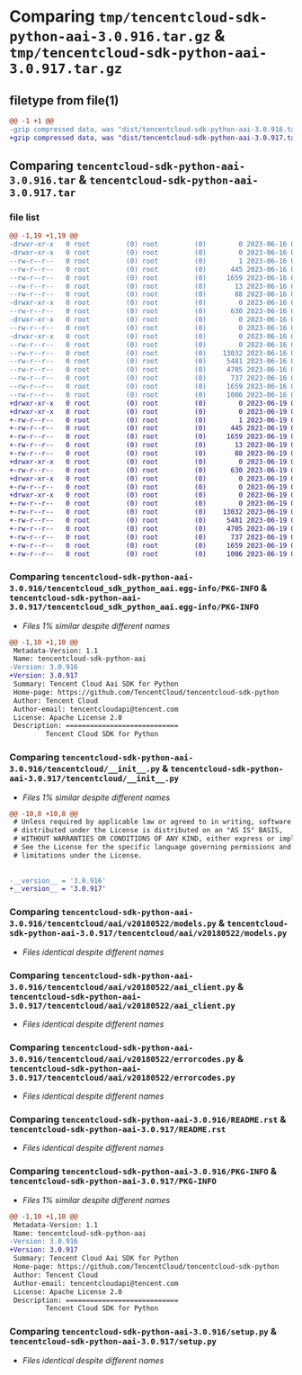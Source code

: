 # Comparing `tmp/tencentcloud-sdk-python-aai-3.0.916.tar.gz` & `tmp/tencentcloud-sdk-python-aai-3.0.917.tar.gz`

## filetype from file(1)

```diff
@@ -1 +1 @@
-gzip compressed data, was "dist/tencentcloud-sdk-python-aai-3.0.916.tar", last modified: Fri Jun 16 00:25:25 2023, max compression
+gzip compressed data, was "dist/tencentcloud-sdk-python-aai-3.0.917.tar", last modified: Mon Jun 19 00:16:23 2023, max compression
```

## Comparing `tencentcloud-sdk-python-aai-3.0.916.tar` & `tencentcloud-sdk-python-aai-3.0.917.tar`

### file list

```diff
@@ -1,19 +1,19 @@
-drwxr-xr-x   0 root         (0) root         (0)        0 2023-06-16 00:25:25.000000 tencentcloud-sdk-python-aai-3.0.916/
-drwxr-xr-x   0 root         (0) root         (0)        0 2023-06-16 00:25:25.000000 tencentcloud-sdk-python-aai-3.0.916/tencentcloud_sdk_python_aai.egg-info/
--rw-r--r--   0 root         (0) root         (0)        1 2023-06-16 00:25:25.000000 tencentcloud-sdk-python-aai-3.0.916/tencentcloud_sdk_python_aai.egg-info/dependency_links.txt
--rw-r--r--   0 root         (0) root         (0)      445 2023-06-16 00:25:25.000000 tencentcloud-sdk-python-aai-3.0.916/tencentcloud_sdk_python_aai.egg-info/SOURCES.txt
--rw-r--r--   0 root         (0) root         (0)     1659 2023-06-16 00:25:25.000000 tencentcloud-sdk-python-aai-3.0.916/tencentcloud_sdk_python_aai.egg-info/PKG-INFO
--rw-r--r--   0 root         (0) root         (0)       13 2023-06-16 00:25:25.000000 tencentcloud-sdk-python-aai-3.0.916/tencentcloud_sdk_python_aai.egg-info/top_level.txt
--rw-r--r--   0 root         (0) root         (0)       88 2023-06-16 00:25:25.000000 tencentcloud-sdk-python-aai-3.0.916/setup.cfg
-drwxr-xr-x   0 root         (0) root         (0)        0 2023-06-16 00:25:25.000000 tencentcloud-sdk-python-aai-3.0.916/tencentcloud/
--rw-r--r--   0 root         (0) root         (0)      630 2023-06-16 00:25:24.000000 tencentcloud-sdk-python-aai-3.0.916/tencentcloud/__init__.py
-drwxr-xr-x   0 root         (0) root         (0)        0 2023-06-16 00:25:25.000000 tencentcloud-sdk-python-aai-3.0.916/tencentcloud/aai/
--rw-r--r--   0 root         (0) root         (0)        0 2023-06-16 00:25:24.000000 tencentcloud-sdk-python-aai-3.0.916/tencentcloud/aai/__init__.py
-drwxr-xr-x   0 root         (0) root         (0)        0 2023-06-16 00:25:25.000000 tencentcloud-sdk-python-aai-3.0.916/tencentcloud/aai/v20180522/
--rw-r--r--   0 root         (0) root         (0)        0 2023-06-16 00:25:24.000000 tencentcloud-sdk-python-aai-3.0.916/tencentcloud/aai/v20180522/__init__.py
--rw-r--r--   0 root         (0) root         (0)    13032 2023-06-16 00:25:24.000000 tencentcloud-sdk-python-aai-3.0.916/tencentcloud/aai/v20180522/models.py
--rw-r--r--   0 root         (0) root         (0)     5481 2023-06-16 00:25:24.000000 tencentcloud-sdk-python-aai-3.0.916/tencentcloud/aai/v20180522/aai_client.py
--rw-r--r--   0 root         (0) root         (0)     4705 2023-06-16 00:25:24.000000 tencentcloud-sdk-python-aai-3.0.916/tencentcloud/aai/v20180522/errorcodes.py
--rw-r--r--   0 root         (0) root         (0)      737 2023-06-16 00:25:24.000000 tencentcloud-sdk-python-aai-3.0.916/README.rst
--rw-r--r--   0 root         (0) root         (0)     1659 2023-06-16 00:25:25.000000 tencentcloud-sdk-python-aai-3.0.916/PKG-INFO
--rw-r--r--   0 root         (0) root         (0)     1006 2023-06-16 00:25:24.000000 tencentcloud-sdk-python-aai-3.0.916/setup.py
+drwxr-xr-x   0 root         (0) root         (0)        0 2023-06-19 00:16:23.000000 tencentcloud-sdk-python-aai-3.0.917/
+drwxr-xr-x   0 root         (0) root         (0)        0 2023-06-19 00:16:23.000000 tencentcloud-sdk-python-aai-3.0.917/tencentcloud_sdk_python_aai.egg-info/
+-rw-r--r--   0 root         (0) root         (0)        1 2023-06-19 00:16:23.000000 tencentcloud-sdk-python-aai-3.0.917/tencentcloud_sdk_python_aai.egg-info/dependency_links.txt
+-rw-r--r--   0 root         (0) root         (0)      445 2023-06-19 00:16:23.000000 tencentcloud-sdk-python-aai-3.0.917/tencentcloud_sdk_python_aai.egg-info/SOURCES.txt
+-rw-r--r--   0 root         (0) root         (0)     1659 2023-06-19 00:16:23.000000 tencentcloud-sdk-python-aai-3.0.917/tencentcloud_sdk_python_aai.egg-info/PKG-INFO
+-rw-r--r--   0 root         (0) root         (0)       13 2023-06-19 00:16:23.000000 tencentcloud-sdk-python-aai-3.0.917/tencentcloud_sdk_python_aai.egg-info/top_level.txt
+-rw-r--r--   0 root         (0) root         (0)       88 2023-06-19 00:16:23.000000 tencentcloud-sdk-python-aai-3.0.917/setup.cfg
+drwxr-xr-x   0 root         (0) root         (0)        0 2023-06-19 00:16:23.000000 tencentcloud-sdk-python-aai-3.0.917/tencentcloud/
+-rw-r--r--   0 root         (0) root         (0)      630 2023-06-19 00:16:23.000000 tencentcloud-sdk-python-aai-3.0.917/tencentcloud/__init__.py
+drwxr-xr-x   0 root         (0) root         (0)        0 2023-06-19 00:16:23.000000 tencentcloud-sdk-python-aai-3.0.917/tencentcloud/aai/
+-rw-r--r--   0 root         (0) root         (0)        0 2023-06-19 00:16:23.000000 tencentcloud-sdk-python-aai-3.0.917/tencentcloud/aai/__init__.py
+drwxr-xr-x   0 root         (0) root         (0)        0 2023-06-19 00:16:23.000000 tencentcloud-sdk-python-aai-3.0.917/tencentcloud/aai/v20180522/
+-rw-r--r--   0 root         (0) root         (0)        0 2023-06-19 00:16:23.000000 tencentcloud-sdk-python-aai-3.0.917/tencentcloud/aai/v20180522/__init__.py
+-rw-r--r--   0 root         (0) root         (0)    13032 2023-06-19 00:16:23.000000 tencentcloud-sdk-python-aai-3.0.917/tencentcloud/aai/v20180522/models.py
+-rw-r--r--   0 root         (0) root         (0)     5481 2023-06-19 00:16:23.000000 tencentcloud-sdk-python-aai-3.0.917/tencentcloud/aai/v20180522/aai_client.py
+-rw-r--r--   0 root         (0) root         (0)     4705 2023-06-19 00:16:23.000000 tencentcloud-sdk-python-aai-3.0.917/tencentcloud/aai/v20180522/errorcodes.py
+-rw-r--r--   0 root         (0) root         (0)      737 2023-06-19 00:16:23.000000 tencentcloud-sdk-python-aai-3.0.917/README.rst
+-rw-r--r--   0 root         (0) root         (0)     1659 2023-06-19 00:16:23.000000 tencentcloud-sdk-python-aai-3.0.917/PKG-INFO
+-rw-r--r--   0 root         (0) root         (0)     1006 2023-06-19 00:16:23.000000 tencentcloud-sdk-python-aai-3.0.917/setup.py
```

### Comparing `tencentcloud-sdk-python-aai-3.0.916/tencentcloud_sdk_python_aai.egg-info/PKG-INFO` & `tencentcloud-sdk-python-aai-3.0.917/tencentcloud_sdk_python_aai.egg-info/PKG-INFO`

 * *Files 1% similar despite different names*

```diff
@@ -1,10 +1,10 @@
 Metadata-Version: 1.1
 Name: tencentcloud-sdk-python-aai
-Version: 3.0.916
+Version: 3.0.917
 Summary: Tencent Cloud Aai SDK for Python
 Home-page: https://github.com/TencentCloud/tencentcloud-sdk-python
 Author: Tencent Cloud
 Author-email: tencentcloudapi@tencent.com
 License: Apache License 2.0
 Description: ============================
         Tencent Cloud SDK for Python
```

### Comparing `tencentcloud-sdk-python-aai-3.0.916/tencentcloud/__init__.py` & `tencentcloud-sdk-python-aai-3.0.917/tencentcloud/__init__.py`

 * *Files 1% similar despite different names*

```diff
@@ -10,8 +10,8 @@
 # Unless required by applicable law or agreed to in writing, software
 # distributed under the License is distributed on an "AS IS" BASIS,
 # WITHOUT WARRANTIES OR CONDITIONS OF ANY KIND, either express or implied.
 # See the License for the specific language governing permissions and
 # limitations under the License.
 
 
-__version__ = '3.0.916'
+__version__ = '3.0.917'
```

### Comparing `tencentcloud-sdk-python-aai-3.0.916/tencentcloud/aai/v20180522/models.py` & `tencentcloud-sdk-python-aai-3.0.917/tencentcloud/aai/v20180522/models.py`

 * *Files identical despite different names*

### Comparing `tencentcloud-sdk-python-aai-3.0.916/tencentcloud/aai/v20180522/aai_client.py` & `tencentcloud-sdk-python-aai-3.0.917/tencentcloud/aai/v20180522/aai_client.py`

 * *Files identical despite different names*

### Comparing `tencentcloud-sdk-python-aai-3.0.916/tencentcloud/aai/v20180522/errorcodes.py` & `tencentcloud-sdk-python-aai-3.0.917/tencentcloud/aai/v20180522/errorcodes.py`

 * *Files identical despite different names*

### Comparing `tencentcloud-sdk-python-aai-3.0.916/README.rst` & `tencentcloud-sdk-python-aai-3.0.917/README.rst`

 * *Files identical despite different names*

### Comparing `tencentcloud-sdk-python-aai-3.0.916/PKG-INFO` & `tencentcloud-sdk-python-aai-3.0.917/PKG-INFO`

 * *Files 1% similar despite different names*

```diff
@@ -1,10 +1,10 @@
 Metadata-Version: 1.1
 Name: tencentcloud-sdk-python-aai
-Version: 3.0.916
+Version: 3.0.917
 Summary: Tencent Cloud Aai SDK for Python
 Home-page: https://github.com/TencentCloud/tencentcloud-sdk-python
 Author: Tencent Cloud
 Author-email: tencentcloudapi@tencent.com
 License: Apache License 2.0
 Description: ============================
         Tencent Cloud SDK for Python
```

### Comparing `tencentcloud-sdk-python-aai-3.0.916/setup.py` & `tencentcloud-sdk-python-aai-3.0.917/setup.py`

 * *Files identical despite different names*

